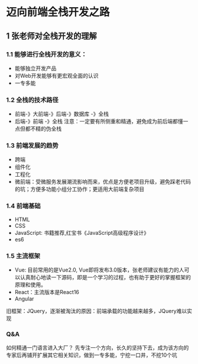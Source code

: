 # 迈向前端全栈开发之路
## 1 张老师对全栈开发的理解
### 1.1 能够进行全栈开发的意义：
- 能够独立开发产品
- 对Web开发能够有更宏观全面的认识
- 一专多能
### 1.2 全栈的技术路径 
- 前端-》大前端-》后端-》数据库 -》全栈
- 后端-》前端 -》全栈
注意：一定要有所侧重和精通，避免成为前后端都懂一点但都不精的伪全栈

### 1.3 前端发展的趋势
- 跨端
- 组件化
- 工程化
- 微前端：受微服务发展潮流影响而来，优点是方便老项目升级，避免踩老代码的坑；方便多功能小组分工协作；更适用大前端复杂项目

### 1.4 前端基础
- HTML
- CSS
- JavaScript: 书籍推荐,红宝书《JavaScript高级程序设计》
- es6

### 1.5 主流框架
- Vue: 目前常用的是Vue2.0, Vue即将发布3.0版本，张老师建议有能力的人可以认真耐心地读一下源码，即是一个学习的过程，也有助于更好的掌握框架的原理和使用。
- React：主流版本是React16
- Angular

旧框架：JQuery，逐渐被淘汰的原因：前端承载的功能越来越多，JQuery难以实现

### Q&A
如何精通一门语言进入大厂？
先专注一个方向，长久的坚持下去，成为该方向的专家后再铺开扩展其它相关知识，做到一专多能，宁挖一口井，不挖10个坑